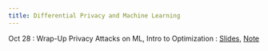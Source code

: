 ```yaml
---
title: Differential Privacy and Machine Learning
---
```

Oct 28
: Wrap-Up Privacy Attacks on ML, Intro to Optimization
  : [Slides](https://drive.google.com/file/d/1ofQTS5HEs-U9o_IQm0ZEIJiTsAmFRfSg/view?usp=sharing), [Note](https://drive.google.com/file/d/1D3QxPjgH53SoTQ6eFbLeAFWoCm4tQ0rk/view?usp=sharing)

<!-- 
Oct 30
: DP-SGD and PATE
  : [Slides](https://drive.google.com/file/d/1yhck7MUXXBkAozj97YDyz3cmRw_RBB9F/view?usp=sharing), [Homework 3](https://www.overleaf.com/read/hyjfxyqnhrjw#ee1f70)


Nov 2
: Differentially Private Machine Learning
  : [Slides](https://drive.google.com/file/d/1iNp6kIAbeYjGE2gCXCbHkZF3wShtC8dv/view?usp=sharing), [Membership inference paper](https://ieeexplore.ieee.org/iel7/7957740/7958557/07958568.pdf?casa_token=vjbnRmcU5mwAAAAA:1ajiHPa0taTuCavhMV_SXrZgCVzWQlI_M5AVikoogMCNRcTH9F6iYPy96M9xp3Y-ZJzKIWjl4Q), [Training Data extraction paper](https://www.usenix.org/system/files/sec21-carlini-extracting.pdf)
 -->
